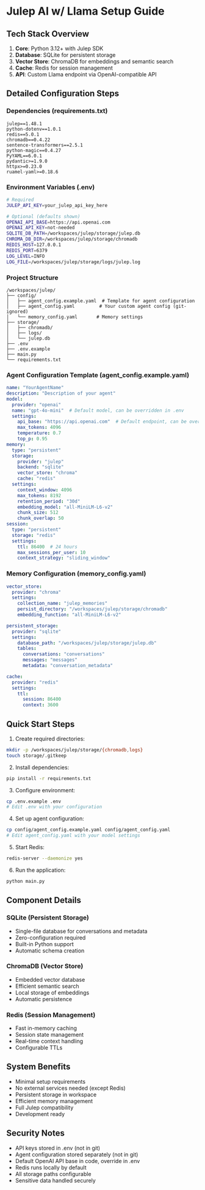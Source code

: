 # Julep AI w/ Llama Setup Guide

## Tech Stack Overview
1. **Core**: Python 3.12+ with Julep SDK
2. **Database**: SQLite for persistent storage
3. **Vector Store**: ChromaDB for embeddings and semantic search
4. **Cache**: Redis for session management
5. **API**: Custom Llama endpoint via OpenAI-compatible API

## Detailed Configuration Steps

### Dependencies (requirements.txt)
```
julep==1.48.1
python-dotenv==1.0.1
redis==5.0.1
chromadb==0.4.22
sentence-transformers==2.5.1
python-magic==0.4.27
PyYAML==6.0.1
pydantic>=1.9.0
httpx>=0.23.0
ruamel-yaml>=0.18.6
```

### Environment Variables (.env)
```bash
# Required
JULEP_API_KEY=your_julep_api_key_here

# Optional (defaults shown)
OPENAI_API_BASE=https://api.openai.com
OPENAI_API_KEY=not-needed
SQLITE_DB_PATH=/workspaces/julep/storage/julep.db
CHROMA_DB_DIR=/workspaces/julep/storage/chromadb
REDIS_HOST=127.0.0.1
REDIS_PORT=6379
LOG_LEVEL=INFO
LOG_FILE=/workspaces/julep/storage/logs/julep.log
```

### Project Structure
```
/workspaces/julep/
├── config/
│   ├── agent_config.example.yaml  # Template for agent configuration
│   ├── agent_config.yaml         # Your custom agent config (git-ignored)
│   └── memory_config.yaml       # Memory settings
├── storage/
│   ├── chromadb/
│   ├── logs/
│   └── julep.db
├── .env
├── .env.example
├── main.py
└── requirements.txt
```

### Agent Configuration Template (agent_config.example.yaml)
```yaml
name: "YourAgentName"
description: "Description of your agent"
model:
  provider: "openai"
  name: "gpt-4o-mini"  # Default model, can be overridden in .env
  settings:
    api_base: "https://api.openai.com"  # Default endpoint, can be overridden in .env
    max_tokens: 4096
    temperature: 0.7
    top_p: 0.95
memory:
  type: "persistent"
  storage:
    provider: "julep"
    backend: "sqlite"
    vector_store: "chroma"
    cache: "redis"
  settings:
    context_window: 4096
    max_tokens: 8192
    retention_period: "30d"
    embedding_model: "all-MiniLM-L6-v2"
    chunk_size: 512
    chunk_overlap: 50
session:
  type: "persistent"
  storage: "redis"
  settings:
    ttl: 86400  # 24 hours
    max_sessions_per_user: 10
    context_strategy: "sliding_window"
```

### Memory Configuration (memory_config.yaml)
```yaml
vector_store:
  provider: "chroma"
  settings:
    collection_name: "julep_memories"
    persist_directory: "/workspaces/julep/storage/chromadb"
    embedding_function: "all-MiniLM-L6-v2"

persistent_storage:
  provider: "sqlite"
  settings:
    database_path: "/workspaces/julep/storage/julep.db"
    tables:
      conversations: "conversations"
      messages: "messages"
      metadata: "conversation_metadata"

cache:
  provider: "redis"
  settings:
    ttl:
      session: 86400
      context: 3600
```

## Quick Start Steps

1. Create required directories:
```bash
mkdir -p /workspaces/julep/storage/{chromadb,logs}
touch storage/.gitkeep
```

2. Install dependencies:
```bash
pip install -r requirements.txt
```

3. Configure environment:
```bash
cp .env.example .env
# Edit .env with your configuration
```

4. Set up agent configuration:
```bash
cp config/agent_config.example.yaml config/agent_config.yaml
# Edit agent_config.yaml with your model settings
```

5. Start Redis:
```bash
redis-server --daemonize yes
```

6. Run the application:
```bash
python main.py
```

## Component Details

### SQLite (Persistent Storage)
- Single-file database for conversations and metadata
- Zero-configuration required
- Built-in Python support
- Automatic schema creation

### ChromaDB (Vector Store)
- Embedded vector database
- Efficient semantic search
- Local storage of embeddings
- Automatic persistence

### Redis (Session Management)
- Fast in-memory caching
- Session state management
- Real-time context handling
- Configurable TTLs

## System Benefits
- Minimal setup requirements
- No external services needed (except Redis)
- Persistent storage in workspace
- Efficient memory management
- Full Julep compatibility
- Development ready

## Security Notes
- API keys stored in .env (not in git)
- Agent configuration stored separately (not in git)
- Default OpenAI API base in code, override in .env
- Redis runs locally by default
- All storage paths configurable
- Sensitive data handled securely

